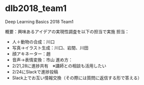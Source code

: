 # dlb2018_team1
Deep Learning Basics 2018 Team1

概要：興味あるアイデアの実現性調査を以下の担当で実施
担当：
- 人＋動物の合成：川口
- 写真→イラスト生成：川口、岩間、川田
- 顔アキネーター：趙
- 音声→表情変換：市山
進め方：
- 2/21,28に進捗共有　※講師との相談も活用したい
- 2/24にSlackで進捗投稿
- Slack上でお互い情報交換（その際には質問に返信する形で答える）

